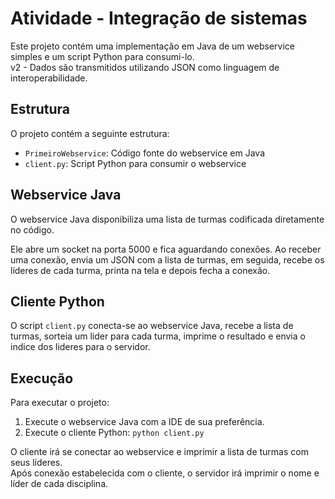 # Atividade - Integração de sistemas

Este projeto contém uma implementação em Java de um webservice simples e um script Python para consumi-lo.  
v2 - Dados são transmitidos utilizando JSON como linguagem de interoperabilidade.

## Estrutura

O projeto contém a seguinte estrutura:

- `PrimeiroWebservice`: Código fonte do webservice em Java
- `client.py`: Script Python para consumir o webservice

## Webservice Java

O webservice Java disponibiliza uma lista de turmas codificada diretamente no código.

Ele abre um socket na porta 5000 e fica aguardando conexões. Ao receber uma conexão, envia um JSON com a lista de turmas, em seguida, recebe os líderes de cada turma, printa na tela e depois fecha a conexão.

## Cliente Python

O script `client.py` conecta-se ao webservice Java, recebe a lista de turmas, sorteia um lider para cada turma, imprime o resultado e envia o indice dos lideres para o servidor.

## Execução

Para executar o projeto:

1. Execute o webservice Java com a IDE de sua preferência.
2. Execute o cliente Python: `python client.py`

O cliente irá se conectar ao webservice e imprimir a lista de turmas com seus líderes.  
Após conexão estabelecida com o cliente, o servidor irá imprimir o nome e líder de cada disciplina.
